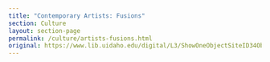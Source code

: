 ```yaml
---
title: "Contemporary Artists: Fusions"
section: Culture
layout: section-page
permalink: /culture/artists-fusions.html
original: https://www.lib.uidaho.edu/digital/L3/ShowOneObjectSiteID34ObjectID347.html
---
```

